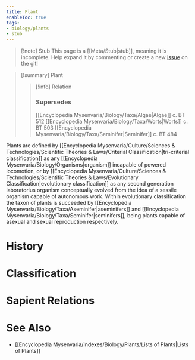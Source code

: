 ```yaml
---
title: Plant
enableToc: true
tags:
- biology/plants
- stub
---
```


> [!note] Stub
> This page is a [[Meta/Stub|stub]], meaning it is incomplete. Help expand it by commenting or create a new [issue](https://github.com/RagtimeGal/quartz--encyclopedia-mysenvaria/issues/new/choose) on the git!


> [!summary] Plant
> > [!info] Relation
> > ### Supersedes
> > [[Encyclopedia Mysenvaria/Biology/Taxa/Algae|Algae]] c. BT 512
> > [[Encyclopedia Mysenvaria/Biology/Taxa/Worts|Worts]] c. BT 503
> > [[Encyclopedia Mysenvaria/Biology/Taxa/Seminifer|Seminifer]] c. BT 484

Plants are defined by [[Encyclopedia Mysenvaria/Culture/Sciences & Technologies/Scientific Theories & Laws/Criterial Classification|tri-criterial classification]] as any [[Encyclopedia Mysenvaria/Biology/Organisms|organism]] incapable of powered locomotion, or by [[Encyclopedia Mysenvaria/Culture/Sciences & Technologies/Scientific Theories & Laws/Evolutionary Classification|evolutionary classification]] as any second generation laboratorius organism conceptually evolved from the idea of a sessile organism capable of autonomous work. Within evolutionary classification the taxon of plants is succeeded by [[Encyclopedia Mysenvaria/Biology/Taxa/Aseminifer|aseminifers]] and [[Encyclopedia Mysenvaria/Biology/Taxa/Seminifer|seminifers]], being plants capable of asexual and sexual reproduction respectively.
# History

# Classification

# Sapient Relations

# See Also
- [[Encyclopedia Mysenvaria/Indexes/Biology/Plants/Lists of Plants|Lists of Plants]]